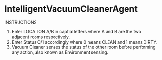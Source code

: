 # IntelligentVacuumCleanerAgent

INSTRUCTIONS
  1. Enter LOCATION A/B in captial letters where A and B are the two adjacent rooms respectively.
  2. Enter Status O/1 accordingly where 0 means CLEAN and 1 means DIRTY.
  3. Vacuum Cleaner senses the status of the other room before performing any action, also known as Environment sensing.
